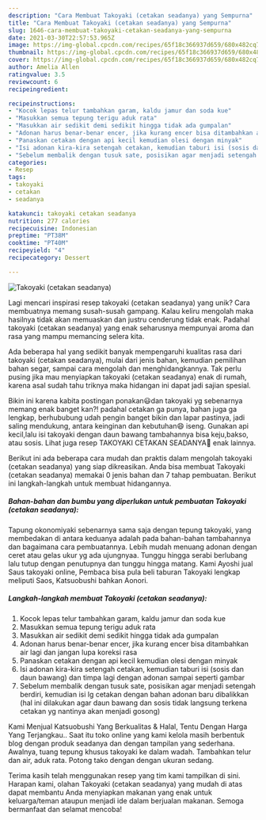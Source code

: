 ```yaml
---
description: "Cara Membuat Takoyaki (cetakan seadanya) yang Sempurna"
title: "Cara Membuat Takoyaki (cetakan seadanya) yang Sempurna"
slug: 1646-cara-membuat-takoyaki-cetakan-seadanya-yang-sempurna
date: 2021-03-30T22:57:53.965Z
image: https://img-global.cpcdn.com/recipes/65f18c366937d659/680x482cq70/takoyaki-cetakan-seadanya-foto-resep-utama.jpg
thumbnail: https://img-global.cpcdn.com/recipes/65f18c366937d659/680x482cq70/takoyaki-cetakan-seadanya-foto-resep-utama.jpg
cover: https://img-global.cpcdn.com/recipes/65f18c366937d659/680x482cq70/takoyaki-cetakan-seadanya-foto-resep-utama.jpg
author: Amelia Allen
ratingvalue: 3.5
reviewcount: 6
recipeingredient:

recipeinstructions:
- "Kocok lepas telur tambahkan garam, kaldu jamur dan soda kue"
- "Masukkan semua tepung terigu aduk rata"
- "Masukkan air sedikit demi sedikit hingga tidak ada gumpalan"
- "Adonan harus benar-benar encer, jika kurang encer bisa ditambahkan air lagi dan jangan lupa koreksi rasa"
- "Panaskan cetakan dengan api kecil kemudian olesi dengan minyak"
- "Isi adonan kira-kira setengah cetakan, kemudian taburi isi (sosis dan daun bawang) dan timpa lagi dengan adonan sampai seperti gambar"
- "Sebelum membalik dengan tusuk sate, posisikan agar menjadi setengah berdiri, kemudian isi lg cetakan dengan bahan adonan baru dibalikkan (hal ini dilakukan agar daun bawang dan sosis tidak langsung terkena cetakan yg nantinya akan menjadi gosong)"
categories:
- Resep
tags:
- takoyaki
- cetakan
- seadanya

katakunci: takoyaki cetakan seadanya 
nutrition: 277 calories
recipecuisine: Indonesian
preptime: "PT38M"
cooktime: "PT40M"
recipeyield: "4"
recipecategory: Dessert

---
```



![Takoyaki (cetakan seadanya)](https://img-global.cpcdn.com/recipes/65f18c366937d659/680x482cq70/takoyaki-cetakan-seadanya-foto-resep-utama.jpg)

Lagi mencari inspirasi resep takoyaki (cetakan seadanya) yang unik? Cara membuatnya memang susah-susah gampang. Kalau keliru mengolah maka hasilnya tidak akan memuaskan dan justru cenderung tidak enak. Padahal takoyaki (cetakan seadanya) yang enak seharusnya mempunyai aroma dan rasa yang mampu memancing selera kita.

Ada beberapa hal yang sedikit banyak mempengaruhi kualitas rasa dari takoyaki (cetakan seadanya), mulai dari jenis bahan, kemudian pemilihan bahan segar, sampai cara mengolah dan menghidangkannya. Tak perlu pusing jika mau menyiapkan takoyaki (cetakan seadanya) enak di rumah, karena asal sudah tahu triknya maka hidangan ini dapat jadi sajian spesial.

Bikin ini karena kabita postingan ponakan😃dan takoyaki yg sebenarnya memang enak banget kan?! padahal cetakan ga punya, bahan juga ga lengkap, berhububung udah pengin banget bikin dan lapar pastinya, jadi saling mendukung, antara keinginan dan kebutuhan😄 iseng. Gunakan api kecil,lalu isi takoyaki dengan daun bawang tambahannya bisa keju,bakso, atau sosis. Lihat juga resep TAKOYAKI CETAKAN SEADANYA🍃 enak lainnya.


Berikut ini ada beberapa cara mudah dan praktis dalam mengolah takoyaki (cetakan seadanya) yang siap dikreasikan. Anda bisa membuat Takoyaki (cetakan seadanya) memakai 0 jenis bahan dan 7 tahap pembuatan. Berikut ini langkah-langkah untuk membuat hidangannya.

<!--inarticleads1-->

##### Bahan-bahan dan bumbu yang diperlukan untuk pembuatan Takoyaki (cetakan seadanya):



Tapung okonomiyaki sebenarnya sama saja dengan tepung takoyaki, yang membedakan di antara keduanya adalah pada bahan-bahan tambahannya dan bagaimana cara pembuatannya. Lebih mudah menuang adonan dengan ceret atau gelas ukur yg ada ujungnyaa. Tunggu hingga serabi berlubang lalu tutup dengan penutupnya dan tunggu hingga matang. Kami Ayoshi jual Saus takoyaki online, Pembaca bisa pula beli taburan Takoyaki lengkap meliputi Saos, Katsuobushi bahkan Aonori. 

<!--inarticleads2-->

##### Langkah-langkah membuat Takoyaki (cetakan seadanya):

1. Kocok lepas telur tambahkan garam, kaldu jamur dan soda kue
1. Masukkan semua tepung terigu aduk rata
1. Masukkan air sedikit demi sedikit hingga tidak ada gumpalan
1. Adonan harus benar-benar encer, jika kurang encer bisa ditambahkan air lagi dan jangan lupa koreksi rasa
1. Panaskan cetakan dengan api kecil kemudian olesi dengan minyak
1. Isi adonan kira-kira setengah cetakan, kemudian taburi isi (sosis dan daun bawang) dan timpa lagi dengan adonan sampai seperti gambar
1. Sebelum membalik dengan tusuk sate, posisikan agar menjadi setengah berdiri, kemudian isi lg cetakan dengan bahan adonan baru dibalikkan (hal ini dilakukan agar daun bawang dan sosis tidak langsung terkena cetakan yg nantinya akan menjadi gosong)


Kami Menjual Katsuobushi Yang Berkualitas &amp; Halal, Tentu Dengan Harga Yang Terjangkau.. Saat itu toko online yang kami kelola masih berbentuk blog dengan produk seadanya dan dengan tampilan yang sederhana. Awalnya, tuang tepung khusus takoyaki ke dalam wadah. Tambahkan telur dan air, aduk rata. Potong tako dengan dengan ukuran sedang. 

Terima kasih telah menggunakan resep yang tim kami tampilkan di sini. Harapan kami, olahan Takoyaki (cetakan seadanya) yang mudah di atas dapat membantu Anda menyiapkan makanan yang enak untuk keluarga/teman ataupun menjadi ide dalam berjualan makanan. Semoga bermanfaat dan selamat mencoba!
